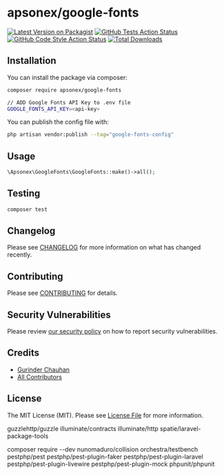 # apsonex/google-fonts

[![Latest Version on Packagist](https://img.shields.io/packagist/v/apsonex/google-fonts.svg?style=flat-square)](https://packagist.org/packages/apsonex/google-fonts)
[![GitHub Tests Action Status](https://img.shields.io/github/actions/workflow/status/apsonex/google-fonts/run-tests.yml?branch=main&label=tests&style=flat-square)](https://github.com/apsonex/google-fonts/actions?query=workflow%3Arun-tests+branch%3Amain)
[![GitHub Code Style Action Status](https://img.shields.io/github/actions/workflow/status/apsonex/google-fonts/fix-php-code-style-issues.yml?branch=main&label=code%20style&style=flat-square)](https://github.com/apsonex/google-fonts/actions?query=workflow%3A"Fix+PHP+code+style+issues"+branch%3Amain)
[![Total Downloads](https://img.shields.io/packagist/dt/apsonex/google-fonts.svg?style=flat-square)](https://packagist.org/packages/apsonex/google-fonts)


## Installation

You can install the package via composer:

```bash
composer require apsonex/google-fonts

// ADD Google Fonts API Key to .env file
GOOGLE_FONTS_API_KEY=<api-key>
```

You can publish the config file with:

```bash
php artisan vendor:publish --tag="google-fonts-config"
```

## Usage

```php
\Apsonex\GoogleFonts\GoogleFonts::make()->all();
```

## Testing

```bash
composer test
```

## Changelog

Please see [CHANGELOG](CHANGELOG.md) for more information on what has changed recently.

## Contributing

Please see [CONTRIBUTING](CONTRIBUTING.md) for details.

## Security Vulnerabilities

Please review [our security policy](../../security/policy) on how to report security vulnerabilities.

## Credits

- [Gurinder Chauhan](https://github.com/apsonex)
- [All Contributors](../../contributors)

## License

The MIT License (MIT). Please see [License File](LICENSE.md) for more information.

guzzlehttp/guzzle illuminate/contracts illuminate/http spatie/laravel-package-tools

composer require --dev nunomaduro/collision orchestra/testbench pestphp/pest pestphp/pest-plugin-faker pestphp/pest-plugin-laravel pestphp/pest-plugin-livewire pestphp/pest-plugin-mock phpunit/phpunit
